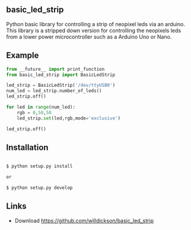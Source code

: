 basic_led_strip
--------
Python basic library for controlling a strip of neopixel leds via an arduino.
This library is a stripped down version for controlling the neopixels leds from
a lower power microcontroller such as a Arduino Uno or Nano. 

Example
--------

```python
from __future__ import print_function
from basic_led_strip import BasicLedStrip

led_strip = BasicLedStrip('/dev/ttyUSB0')
num_led = led_strip.number_of_leds()
led_strip.off()

for led in range(num_led):
    rgb = 0,50,50
    led_strip.set(led,rgb,mode='exclusive')

led_strip.off()

```


Installation
------------

```bash

$ python setup.py install 

or 

$ python setup.py develop


```


Links
-----

* Download https://github.com/willdickson/basic_led_strip


